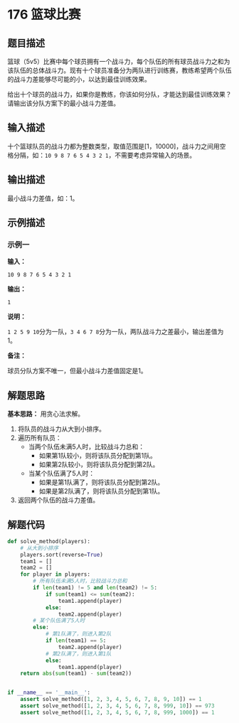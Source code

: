 # 176 篮球比赛

## 题目描述

篮球（5v5）比赛中每个球员拥有一个战斗力，每个队伍的所有球员战斗力之和为该队伍的总体战斗力。现有十个球员准备分为两队进行训练赛，教练希望两个队伍的战斗力差能够尽可能的小，以达到最佳训练效果。

给出十个球员的战斗力，如果你是教练，你该如何分队，才能达到最佳训练效果？请输出该分队方案下的最小战斗力差值。


## 输入描述

十个篮球队员的战斗力都为整数类型，取值范围是[1，10000]，战斗力之间用空格分隔，如：`10 9 8 7 6 5 4 3 2 1`，不需要考虑异常输入的场景。

## 输出描述

最小战斗力差值，如：1。

## 示例描述

### 示例一

**输入：**

```text
10 9 8 7 6 5 4 3 2 1
```

**输出：**

```text
1
```

**说明：**

`1 2 5 9 10`分为一队，`3 4 6 7 8`分为一队，两队战斗力之差最小，输出差值为1。

**备注：**

球员分队方案不唯一，但最小战斗力差值固定是1。

## 解题思路

**基本思路：** 用贪心法求解。

1. 将队员的战斗力从大到小排序。
2. 遍历所有队员：
   - 当两个队伍未满5人时，比较战斗力总和：
        - 如果第1队较小，则将该队员分配到第1队。
        - 如果第2队较小，则将该队员分配到第2队。
   - 当某个队伍满了5人时：
        - 如果是第1队满了，则将该队员分配到第2队。
        - 如果是第2队满了，则将该队员分配到第1队。
3. 返回两个队伍的战斗力差值。       

## 解题代码

```python
def solve_method(players):
    # 从大到小排序
    players.sort(reverse=True)
    team1 = []
    team2 = []
    for player in players:
        # 所有队伍未满5人时，比较战斗力总和
        if len(team1) != 5 and len(team2) != 5:
            if sum(team1) <= sum(team2):
                team1.append(player)
            else:
                team2.append(player)
        # 某个队伍满了5人时
        else:
            # 第1队满了，则进入第2队
            if len(team1) == 5:
                team2.append(player)
            # 第2队满了，则进入第1队
            else:
                team1.append(player)
    return abs(sum(team1) - sum(team2))


if __name__ == '__main__':
    assert solve_method([1, 2, 3, 4, 5, 6, 7, 8, 9, 10]) == 1
    assert solve_method([1, 2, 3, 4, 5, 6, 7, 8, 999, 10]) == 973
    assert solve_method([1, 2, 3, 4, 5, 6, 7, 8, 999, 1000]) == 1
```
    



